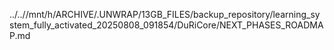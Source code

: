 ../..//mnt/h/ARCHIVE/.UNWRAP/13GB_FILES/backup_repository/learning_system_fully_activated_20250808_091854/DuRiCore/NEXT_PHASES_ROADMAP.md
